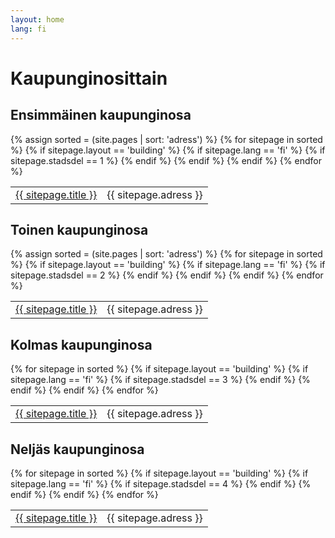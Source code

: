```yaml
---
layout: home
lang: fi
---
```

# Kaupunginosittain
<h2>Ensimmäinen kaupunginosa</h2>
<table>
   {% assign sorted = (site.pages | sort: 'adress')  %}
   {% for sitepage in sorted %}
     {% if sitepage.layout == 'building' %}
       {% if sitepage.lang == 'fi' %}
          {% if sitepage.stadsdel == 1 %}
            <tr><td><a href="{{ sitepage.url }}">{{ sitepage.title }}</a></td>
            <td>{{ sitepage.adress }}</td>
            </tr>
          {% endif %}
       {% endif %}
     {% endif %}
   {% endfor %}
</table>


<h2>Toinen kaupunginosa</h2>
<table>
  {% assign sorted = (site.pages | sort: 'adress')  %}
  {% for sitepage in sorted %}
    {% if sitepage.layout == 'building' %}
      {% if sitepage.lang == 'fi' %}
        {% if sitepage.stadsdel == 2 %}
          <tr><td><a href="{{ sitepage.url }}">{{ sitepage.title }}</a></td>
          <td>{{ sitepage.adress }}</td>
          </tr>
        {% endif %}
      {% endif %}
    {% endif %}
  {% endfor %}
</table>

<h2>Kolmas kaupunginosa</h2>
<table>
  {% for sitepage in sorted %}
    {% if sitepage.layout == 'building' %}
      {% if sitepage.lang == 'fi' %}
        {% if sitepage.stadsdel == 3 %}
          <tr><td><a href="{{ sitepage.url }}">{{ sitepage.title }}</a></td>
          <td>{{ sitepage.adress }}</td>
          </tr>
        {% endif %}
      {% endif %}
    {% endif %}
  {% endfor %}
</table>

<h2>Neljäs kaupunginosa</h2>
<table>
  {% for sitepage in sorted %}
    {% if sitepage.layout == 'building' %}
      {% if sitepage.lang == 'fi' %}
        {% if sitepage.stadsdel == 4 %}
          <tr><td><a href="{{ sitepage.url }}">{{ sitepage.title }}</a></td>
          <td>{{ sitepage.adress }}</td>
          </tr>
        {% endif %}
      {% endif %}
    {% endif %}
  {% endfor %}
</table>
